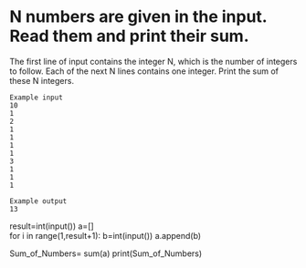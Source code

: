 # N numbers are given in the input. Read them and print their sum.

The first line of input contains the integer N, which is the number of integers to follow. Each of the next N lines contains one integer. Print the sum of these N integers.

```
Example input
10
1
2
1
1
1
1
3
1
1
1

Example output
13

```

result=int(input())
a=[]  
for i in range(1,result+1): 
   b=int(input())
   a.append(b)

Sum_of_Numbers= sum(a)
print(Sum_of_Numbers)
